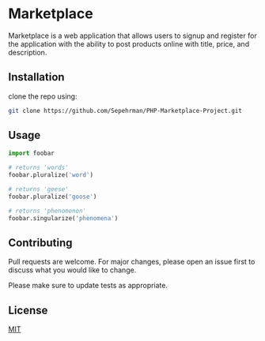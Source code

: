 # Marketplace
Marketplace is a web application that allows users to signup and register for the application with the ability to post products online with title, price, and description.

## Installation

clone the repo using:
```bash
git clone https://github.com/Sepehrman/PHP-Marketplace-Project.git
```

## Usage

```python
import foobar

# returns 'words'
foobar.pluralize('word')

# returns 'geese'
foobar.pluralize('goose')

# returns 'phenomenon'
foobar.singularize('phenomena')
```

## Contributing
Pull requests are welcome. For major changes, please open an issue first to discuss what you would like to change.

Please make sure to update tests as appropriate.

## License
[MIT](https://choosealicense.com/licenses/mit/)
